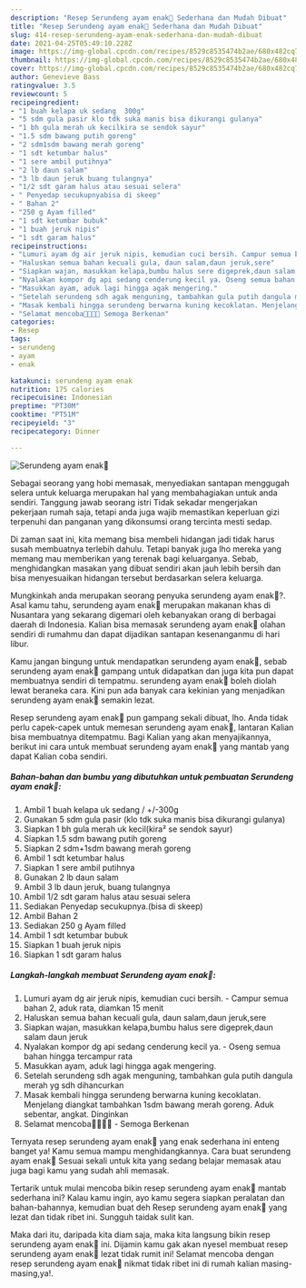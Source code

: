 ```yaml
---
description: "Resep Serundeng ayam enak🍲 Sederhana dan Mudah Dibuat"
title: "Resep Serundeng ayam enak🍲 Sederhana dan Mudah Dibuat"
slug: 414-resep-serundeng-ayam-enak-sederhana-dan-mudah-dibuat
date: 2021-04-25T05:49:10.228Z
image: https://img-global.cpcdn.com/recipes/8529c8535474b2ae/680x482cq70/serundeng-ayam-enak🍲-foto-resep-utama.jpg
thumbnail: https://img-global.cpcdn.com/recipes/8529c8535474b2ae/680x482cq70/serundeng-ayam-enak🍲-foto-resep-utama.jpg
cover: https://img-global.cpcdn.com/recipes/8529c8535474b2ae/680x482cq70/serundeng-ayam-enak🍲-foto-resep-utama.jpg
author: Genevieve Bass
ratingvalue: 3.5
reviewcount: 5
recipeingredient:
- "1 buah kelapa uk sedang  300g"
- "5 sdm gula pasir klo tdk suka manis bisa dikurangi gulanya"
- "1 bh gula merah uk kecilkira se sendok sayur"
- "1.5 sdm bawang putih goreng"
- "2 sdm1sdm bawang merah goreng"
- "1 sdt ketumbar halus"
- "1 sere ambil putihnya"
- "2 lb daun salam"
- "3 lb daun jeruk buang tulangnya"
- "1/2 sdt garam halus atau sesuai selera"
- " Penyedap secukupnyabisa di skeep"
- " Bahan 2"
- "250 g Ayam filled"
- "1 sdt ketumbar bubuk"
- "1 buah jeruk nipis"
- "1 sdt garam halus"
recipeinstructions:
- "Lumuri ayam dg air jeruk nipis, kemudian cuci bersih. Campur semua bahan 2, aduk rata, diamkan 15 menit"
- "Haluskan semua bahan kecuali gula, daun salam,daun jeruk,sere"
- "Siapkan wajan, masukkan kelapa,bumbu halus sere digeprek,daun salam daun jeruk"
- "Nyalakan kompor dg api sedang cenderung kecil ya. Oseng semua bahan hingga tercampur rata"
- "Masukkan ayam, aduk lagi hingga agak mengering."
- "Setelah serundeng sdh agak menguning, tambahkan gula putih dangula merah yg sdh dihancurkan"
- "Masak kembali hingga serundeng berwarna kuning kecoklatan. Menjelang diangkat tambahkan 1sdm bawang merah goreng. Aduk sebentar, angkat. Dinginkan"
- "Selamat mencoba🙏🙏😃😃 Semoga Berkenan"
categories:
- Resep
tags:
- serundeng
- ayam
- enak

katakunci: serundeng ayam enak 
nutrition: 175 calories
recipecuisine: Indonesian
preptime: "PT30M"
cooktime: "PT51M"
recipeyield: "3"
recipecategory: Dinner

---
```



![Serundeng ayam enak🍲](https://img-global.cpcdn.com/recipes/8529c8535474b2ae/680x482cq70/serundeng-ayam-enak🍲-foto-resep-utama.jpg)

Sebagai seorang yang hobi memasak, menyediakan santapan menggugah selera untuk keluarga merupakan hal yang membahagiakan untuk anda sendiri. Tanggung jawab seorang istri Tidak sekadar mengerjakan pekerjaan rumah saja, tetapi anda juga wajib memastikan keperluan gizi terpenuhi dan panganan yang dikonsumsi orang tercinta mesti sedap.

Di zaman  saat ini, kita memang bisa membeli hidangan jadi tidak harus susah membuatnya terlebih dahulu. Tetapi banyak juga lho mereka yang memang mau memberikan yang terenak bagi keluarganya. Sebab, menghidangkan masakan yang dibuat sendiri akan jauh lebih bersih dan bisa menyesuaikan hidangan tersebut berdasarkan selera keluarga. 



Mungkinkah anda merupakan seorang penyuka serundeng ayam enak🍲?. Asal kamu tahu, serundeng ayam enak🍲 merupakan makanan khas di Nusantara yang sekarang digemari oleh kebanyakan orang di berbagai daerah di Indonesia. Kalian bisa memasak serundeng ayam enak🍲 olahan sendiri di rumahmu dan dapat dijadikan santapan kesenanganmu di hari libur.

Kamu jangan bingung untuk mendapatkan serundeng ayam enak🍲, sebab serundeng ayam enak🍲 gampang untuk didapatkan dan juga kita pun dapat membuatnya sendiri di tempatmu. serundeng ayam enak🍲 boleh diolah lewat beraneka cara. Kini pun ada banyak cara kekinian yang menjadikan serundeng ayam enak🍲 semakin lezat.

Resep serundeng ayam enak🍲 pun gampang sekali dibuat, lho. Anda tidak perlu capek-capek untuk memesan serundeng ayam enak🍲, lantaran Kalian bisa membuatnya ditempatmu. Bagi Kalian yang akan menyajikannya, berikut ini cara untuk membuat serundeng ayam enak🍲 yang mantab yang dapat Kalian coba sendiri.

<!--inarticleads1-->

##### Bahan-bahan dan bumbu yang dibutuhkan untuk pembuatan Serundeng ayam enak🍲:

1. Ambil 1 buah kelapa uk sedang / +/-300g
1. Gunakan 5 sdm gula pasir (klo tdk suka manis bisa dikurangi gulanya)
1. Siapkan 1 bh gula merah uk kecil(kira² se sendok sayur)
1. Siapkan 1.5 sdm bawang putih goreng
1. Siapkan 2 sdm+1sdm bawang merah goreng
1. Ambil 1 sdt ketumbar halus
1. Siapkan 1 sere ambil putihnya
1. Gunakan 2 lb daun salam
1. Ambil 3 lb daun jeruk, buang tulangnya
1. Ambil 1/2 sdt garam halus atau sesuai selera
1. Sediakan  Penyedap secukupnya.(bisa di skeep)
1. Ambil  Bahan 2
1. Sediakan 250 g Ayam filled
1. Ambil 1 sdt ketumbar bubuk
1. Siapkan 1 buah jeruk nipis
1. Siapkan 1 sdt garam halus




<!--inarticleads2-->

##### Langkah-langkah membuat Serundeng ayam enak🍲:

1. Lumuri ayam dg air jeruk nipis, kemudian cuci bersih. - Campur semua bahan 2, aduk rata, diamkan 15 menit
1. Haluskan semua bahan kecuali gula, daun salam,daun jeruk,sere
1. Siapkan wajan, masukkan kelapa,bumbu halus sere digeprek,daun salam daun jeruk
1. Nyalakan kompor dg api sedang cenderung kecil ya. - Oseng semua bahan hingga tercampur rata
1. Masukkan ayam, aduk lagi hingga agak mengering.
1. Setelah serundeng sdh agak menguning, tambahkan gula putih dangula merah yg sdh dihancurkan
1. Masak kembali hingga serundeng berwarna kuning kecoklatan. Menjelang diangkat tambahkan 1sdm bawang merah goreng. Aduk sebentar, angkat. Dinginkan
1. Selamat mencoba🙏🙏😃😃 - Semoga Berkenan




Ternyata resep serundeng ayam enak🍲 yang enak sederhana ini enteng banget ya! Kamu semua mampu menghidangkannya. Cara buat serundeng ayam enak🍲 Sesuai sekali untuk kita yang sedang belajar memasak atau juga bagi kamu yang sudah ahli memasak.

Tertarik untuk mulai mencoba bikin resep serundeng ayam enak🍲 mantab sederhana ini? Kalau kamu ingin, ayo kamu segera siapkan peralatan dan bahan-bahannya, kemudian buat deh Resep serundeng ayam enak🍲 yang lezat dan tidak ribet ini. Sungguh taidak sulit kan. 

Maka dari itu, daripada kita diam saja, maka kita langsung bikin resep serundeng ayam enak🍲 ini. Dijamin kamu gak akan nyesel membuat resep serundeng ayam enak🍲 lezat tidak rumit ini! Selamat mencoba dengan resep serundeng ayam enak🍲 nikmat tidak ribet ini di rumah kalian masing-masing,ya!.

